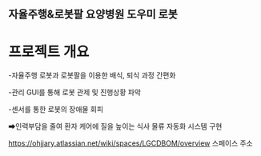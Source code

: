## 자율주행&로봇팔 요양병원 도우미 로봇

# 프로젝트 개요
-자율주행 로봇과 로봇팔을 이용한 배식, 퇴식 과정 간편화

-관리 GUI를 통해 로봇 관제 및 진행상황 파악

-센서를 통한 로봇의 장애물 회피

➡인력부담을 줄여 환자 케어에 질을 높이는 식사 물류 자동화 시스템 구현

https://ohjjary.atlassian.net/wiki/spaces/LGCDBOM/overview
스페이스 주소
